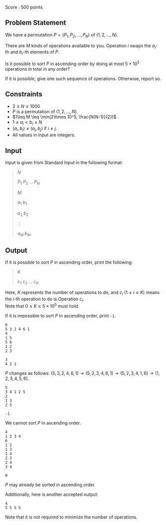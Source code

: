 Score : $500$ points

## Problem Statement

We have a permutation $P=(P_1,P_2,\ldots,P_N)$ of $(1,2,\ldots,N)$.

There are $M$ kinds of operations available to you. Operation $i$ swaps the $a_i$-th and $b_i$-th elements of $P$.

Is it possible to sort $P$ in ascending order by doing at most $5\times 10^5$ operations in total in any order?

If it is possible, give one such sequence of operations. Otherwise, report so.

## Constraints

- $2\leq N \leq 1000$
- $P$ is a permutation of $(1,2,\ldots,N)$.
- $1\leq M \leq \min(2\times 10^5, \frac{N(N-1)}{2})$
- $1\leq a_i \lt b_i\leq N$
- $(a_i,b_i)\neq (a_j,b_j)$ if $i\neq j$.
- All values in input are integers.

## Input

Input is given from Standard Input in the following format:

> $N$
> 
> $P_1$ $P_2$ $\ldots$ $P_N$
> 
> $M$
> 
> $a_1$ $b_1$
> 
> $a_2$ $b_2$
> 
> $\vdots$
> 
> $a_M$ $b_M$

## Output

If it is possible to sort $P$ in ascending order, print the following:

> $K$
> 
> $c_1$ $c_2$ $\ldots$ $c_K$

Here, $K$ represents the number of operations to do, and $c_i$ $(1\leq i \leq K)$ means the $i$-th operation to do is Operation $c_i$.<br>
Note that $0\leq K \leq 5\times 10^5$ must hold.

If it is impossible to sort $P$ in ascending order, print `-1`.

```input1
6
5 3 2 4 6 1
4
1 5
5 6
1 2
2 3
```

```output1
3
4 2 1
```

$P$ changes as follows: $(5,3,2,4,6,1)\to (5,2,3,4,6,1)\to (5,2,3,4,1,6)\to (1,2,3,4,5,6)$.

```input2
5
3 4 1 2 5
2
1 3
2 5
```

```output2
-1
```

We cannot sort $P$ in ascending order.

```input3
4
1 2 3 4
6
1 2
1 3
1 4
2 3
2 4
3 4
```

```output3
0
```

$P$ may already be sorted in ascending order.

Additionally, here is another accepted output:

```output3
4
5 5 5 5
```

Note that it is not required to minimize the number of operations.